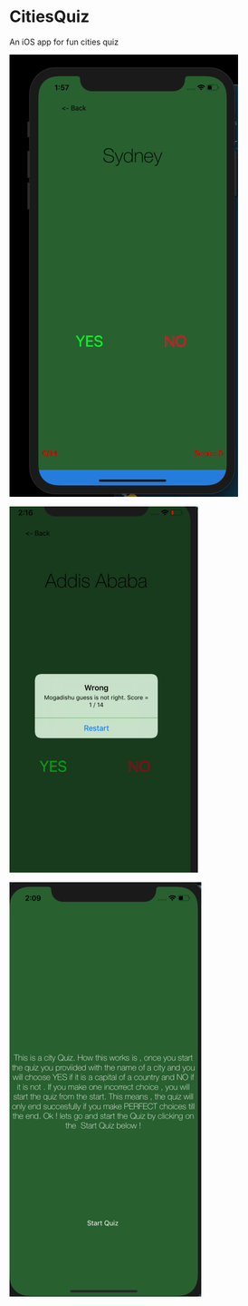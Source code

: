 # CitiesQuiz
An iOS app for fun cities quiz


![Alt text](/images/citiesQuiz1.png?raw=true "Optional Title")

![Alt text](/images/citiesQuiz2.png?raw=true "Optional Title")


![Alt text](/images/citiesQuiz3.png?raw=true "Optional Title")

